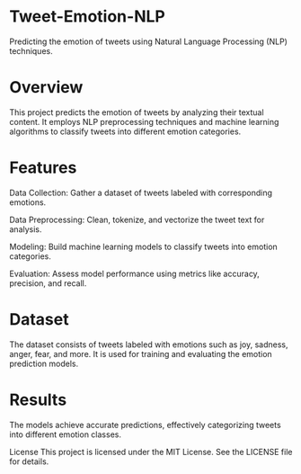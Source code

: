 # Tweet-Emotion-NLP
Predicting the emotion of tweets using Natural Language Processing (NLP) techniques.

# Overview
This project predicts the emotion of tweets by analyzing their textual content. It employs NLP preprocessing techniques and machine learning algorithms to classify tweets into different emotion categories.

# Features
Data Collection: Gather a dataset of tweets labeled with corresponding emotions.

Data Preprocessing: Clean, tokenize, and vectorize the tweet text for analysis.

Modeling: Build machine learning models to classify tweets into emotion categories.

Evaluation: Assess model performance using metrics like accuracy, precision, and recall.

# Dataset
The dataset consists of tweets labeled with emotions such as joy, sadness, anger, fear, and more. It is used for training and evaluating the emotion prediction models.

# Results
The models achieve accurate predictions, effectively categorizing tweets into different emotion classes.

License
This project is licensed under the MIT License. See the LICENSE file for details.
